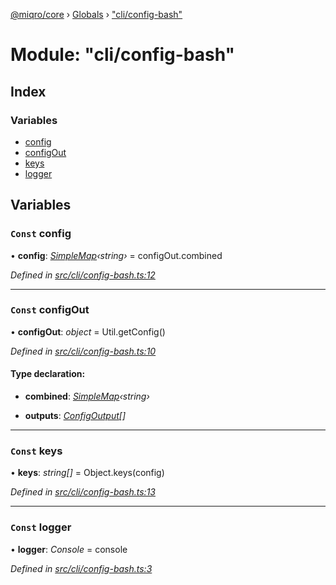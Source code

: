 [@miqro/core](../README.md) › [Globals](../globals.md) › ["cli/config-bash"](_cli_config_bash_.md)

# Module: "cli/config-bash"

## Index

### Variables

* [config](_cli_config_bash_.md#const-config)
* [configOut](_cli_config_bash_.md#const-configout)
* [keys](_cli_config_bash_.md#const-keys)
* [logger](_cli_config_bash_.md#const-logger)

## Variables

### `Const` config

• **config**: *[SimpleMap](../interfaces/_util_util_.simplemap.md)‹string›* = configOut.combined

*Defined in [src/cli/config-bash.ts:12](https://github.com/claukers/miqro-core/blob/c210610/src/cli/config-bash.ts#L12)*

___

### `Const` configOut

• **configOut**: *object* = Util.getConfig()

*Defined in [src/cli/config-bash.ts:10](https://github.com/claukers/miqro-core/blob/c210610/src/cli/config-bash.ts#L10)*

#### Type declaration:

* **combined**: *[SimpleMap](../interfaces/_util_util_.simplemap.md)‹string›*

* **outputs**: *[ConfigOutput](_util_util_.md#configoutput)[]*

___

### `Const` keys

• **keys**: *string[]* = Object.keys(config)

*Defined in [src/cli/config-bash.ts:13](https://github.com/claukers/miqro-core/blob/c210610/src/cli/config-bash.ts#L13)*

___

### `Const` logger

• **logger**: *Console* = console

*Defined in [src/cli/config-bash.ts:3](https://github.com/claukers/miqro-core/blob/c210610/src/cli/config-bash.ts#L3)*
